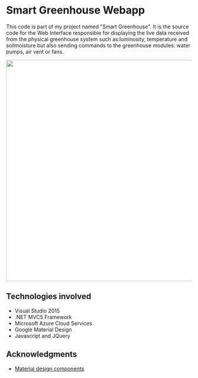 # Smart Greenhouse Webapp

This code is part of my project named "Smart Greenhouse". It is the source code for the Web Interface responsible for displaying the live data received from the physical greenhouse system such as:luminosity, temperature and soilmoisture but also sending commands to the greenhouse modules: water pumps, air vent or fans. 

<p align="center">
  <img width="600" height="600" src="https://i.imgur.com/hUwsUWS.png">
</p>

## Technologies involved 
* Visual Studio 2015
* .NET MVC5 Framework
* Microsoft Azure Cloud Services
* Google Material Design
* Javascript and JQuery

## Acknowledgments

* [Material design components](https://material.io/design/components/selection-controls.html)

